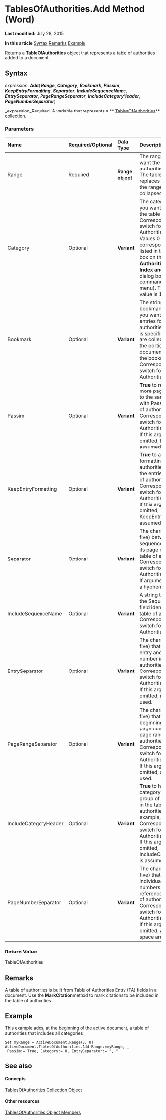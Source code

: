 
# TablesOfAuthorities.Add Method (Word)

 **Last modified:** July 28, 2015

 **In this article**
 [Syntax](#sectionSection0)
 [Remarks](#sectionSection1)
 [Example](#sectionSection2)


Returns a  **TableOfAuthorities** object that represents a table of authorities added to a document.


## Syntax
<a name="sectionSection0"> </a>

 _expression_. **Add**( **_Range_**,  **_Category_**,  **_Bookmark_**,  **_Passim_**,  **_KeepEntryFormatting_**,  **_Separator_**,  **_IncludeSequenceName_**,  **_EntrySeparator_**,  **_PageRangeSeparator_**,  **_IncludeCategoryHeader_**,  **_PageNumberSeparator_**)

 _expression_Required. A variable that represents a  ** [TablesOfAuthorities](c0fd88b1-b737-2811-ec4c-1fc274fc3e20.md)** collection.


### Parameters



|**Name**|**Required/Optional**|**Data Type**|**Description**|
|:-----|:-----|:-----|:-----|
|Range|Required| **Range object**|The range where you want the table of authorities to appear. The table of authorities replaces the range, if the range isn't collapsed.|
|Category|Optional| **Variant**|The category of entries you want to include in the table of authorities. Corresponds to the \c switch for a Table of Authorities (TOA) field. Values 0 through 16 correspond to the items listed in the  **Category** box on the **Table of Authorities** tab in the **Index and Tables** dialog box ( **Reference** command, **Insert** menu). The default value is 1.|
|Bookmark|Optional| **Variant**|The string name of the bookmark from which you want to collect entries for the table of authorities. If Bookmark is specified, the entries are collected only from the portion of the document marked by the bookmark. Corresponds to the \b switch for a Table of Authorities (TOA) field.|
|Passim|Optional| **Variant**| **True** to replace five or more page references to the same authority with Passim in the table of authorities. Corresponds to the \p switch for a Table of Authorities (TOA) field. If this argument is omitted, Passim is assumed to be **False**.|
|KeepEntryFormatting|Optional| **Variant**| **True** to apply formatting from table of authorities entries to the entries in the table of authorities. Corresponds to the \f switch for a Table of Authorities (TOA) field. If this argument is omitted, KeepEntryFormatting is assumed to be **True**.|
|Separator|Optional| **Variant**|The characters (up to five) between each sequence number and its page number in the table of authorities. Corresponds to the \d switch for a Table of Authorities (TOA) field. If argument is omitted, a hyphen (-) is used.|
|IncludeSequenceName|Optional| **Variant**|A string that specifies the Sequence (SEQ) field identifier for the table of authorities. Corresponds to the \s switch for a Table of Authorities (TOA) field.|
|EntrySeparator|Optional| **Variant**|The characters (up to five) that separate each entry and its page number in the table of authorities. Corresponds to the \e switch for a Table of Authorities (TOA) field. If this argument is omitted, no separator is used.|
|PageRangeSeparator|Optional| **Variant**|The characters (up to five) that separate the beginning and ending page numbers in each page range the table of authorities. Corresponds to the \g switch for a Table of Authorities (TOA) field. If this argument is omitted, an en dash is used.|
|IncludeCategoryHeader|Optional| **Variant**| **True** to have the category name for each group of entries appear in the table of authorities (for example, Cases). Corresponds to the \h switch for a Table of Authorities (TOA) field. If this argument is omitted, IncludeCategoryHeader is assumed to be **True**.|
|PageNumberSeparator|Optional| **Variant**|The characters (up to five) that separate individual page numbers within page references in the table of authorities. Corresponds to the \l switch for a Table of Authorities (TOA) field. If this argument is omitted, a comma and a space are used.|

### Return Value

TableOfAuthorities


## Remarks
<a name="sectionSection1"> </a>

A table of authorities is built from Table of Authorities Entry (TA) fields in a document. Use the  **MarkCitation**method to mark citations to be included in the table of authorities.


## Example
<a name="sectionSection2"> </a>

This example adds, at the beginning of the active document, a table of authorities that includes all categories.


```
Set myRange = ActiveDocument.Range(0, 0) 
ActiveDocument.TablesOfAuthorities.Add Range:=myRange, _ 
 Passim:= True, Category:= 0, EntrySeparator:= ", "
```


## See also
<a name="sectionSection2"> </a>


#### Concepts


 [TablesOfAuthorities Collection Object](c0fd88b1-b737-2811-ec4c-1fc274fc3e20.md)
#### Other resources


 [TablesOfAuthorities Object Members](b6ea0408-58c5-4f4f-c801-49f03d49e440.md)
